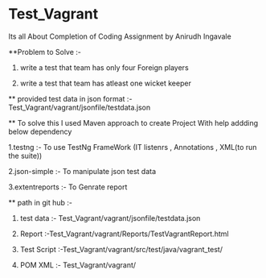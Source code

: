 # Test_Vagrant
Its all About Completion of Coding Assignment by Anirudh Ingavale 

**Problem to Solve :-
1. write a test that team has only four Foreign players

2. write a test that team has atleast one wicket keeper

** provided test data in json format :- Test_Vagrant/vagrant/jsonfile/testdata.json

** To solve this I used Maven approach to create Project With help addding below dependency

1.testng :- To use TestNg FrameWork (IT listenrs , Annotations , XML(to run the suite))

2.json-simple :- To manipulate json test data

3.extentreports :- To Genrate report

** path in git hub :-

1. test data :- Test_Vagrant/vagrant/jsonfile/testdata.json

2. Report :-Test_Vagrant/vagrant/Reports/TestVagrantReport.html

3. Test Script :-Test_Vagrant/vagrant/src/test/java/vagrant_test/

4. POM XML :- Test_Vagrant/vagrant/





